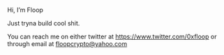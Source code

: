 Hi, I’m Floop

Just tryna build cool shit.

You can reach me on either twitter at https://www.twitter.com/0xfloop or through email at floopcrypto@yahoo.com



<!---
0xFloop/0xFloop is a ✨ special ✨ repository because its `README.md` (this file) appears on your GitHub profile.
You can click the Preview link to take a look at your changes.
--->
